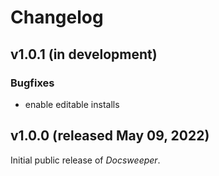 # Changelog
<!--- Template:

## vX.X.X (released XXX XX, XXXX)

### Incompatible Changes

### New Features

### Bugfixes

### Miscellaneous

-->

## v1.0.1 (in development)

### Bugfixes

- enable editable installs

## v1.0.0 (released May 09, 2022)

Initial public release of *Docsweeper*.
